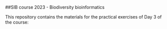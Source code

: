 ##SIB course 2023 - Biodiversity bioinformatics

This repository contains the materials for the practical exercises of Day 3 of the course: